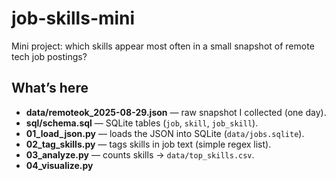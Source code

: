 # job-skills-mini

Mini project: which skills appear most often in a small snapshot of remote tech job postings?

## What’s here

- **data/remoteok_2025-08-29.json** — raw snapshot I collected (one day).
- **sql/schema.sql** — SQLite tables (`job`, `skill`, `job_skill`).
- **01_load_json.py** — loads the JSON into SQLite (`data/jobs.sqlite`).
- **02_tag_skills.py** — tags skills in job text (simple regex list).
- **03_analyze.py** — counts skills → `data/top_skills.csv`.
- **04_visualize.py**
